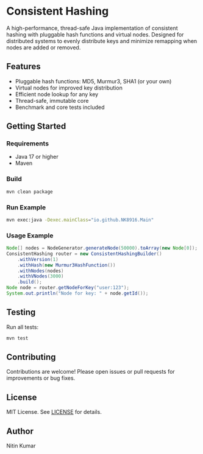 # Consistent Hashing

A high-performance, thread-safe Java implementation of consistent hashing with pluggable hash functions and virtual nodes. Designed for distributed systems to evenly distribute keys and minimize remapping when nodes are added or removed.

## Features
- Pluggable hash functions: MD5, Murmur3, SHA1 (or your own)
- Virtual nodes for improved key distribution
- Efficient node lookup for any key
- Thread-safe, immutable core
- Benchmark and core tests included

## Getting Started

### Requirements
- Java 17 or higher
- Maven

### Build
```sh
mvn clean package
```

### Run Example
```sh
mvn exec:java -Dexec.mainClass="io.github.NK8916.Main"
```

### Usage Example
```java
Node[] nodes = NodeGenerator.generateNode(50000).toArray(new Node[0]);
ConsistentHashing router = new ConsistentHashingBuilder()
    .withVersion(1)
    .withHash(new Murmur3HashFunction())
    .withNodes(nodes)
    .withVNodes(3000)
    .build();
Node node = router.getNodeForKey("user:123");
System.out.println("Node for key: " + node.getId());
```

## Testing
Run all tests:
```sh
mvn test
```

## Contributing
Contributions are welcome! Please open issues or pull requests for improvements or bug fixes.

## License
MIT License. See [LICENSE](LICENSE) for details.

## Author
Nitin Kumar

